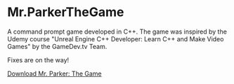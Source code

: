 # Mr.ParkerTheGame
A command prompt game developed in C++. The game was inspired by the Udemy course "Unreal Engine C++ Developer: Learn C++ and Make Video Games" by the GameDev.tv Team.

Fixes are on the way!

<a href="C:\Users\cisco\Desktop\C++\GameDev\TripleX" download="TripleX">Download Mr. Parker: The Game</a>
